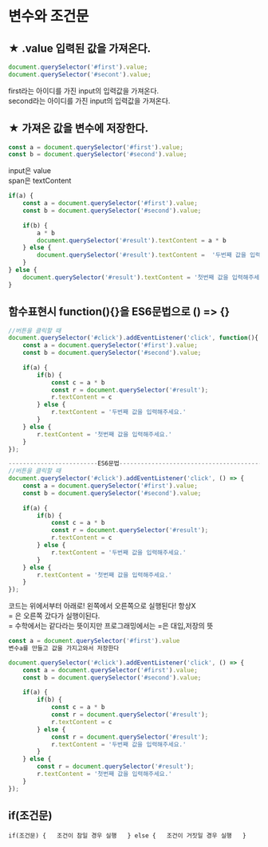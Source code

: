 # 변수와 조건문

## ★ .value 입력된 값을 가져온다.

```javascript
document.querySelector('#first').value;
document.querySelector('#secont').value;
```

first라는 아이디를 가진 input의 입력값을 가져온다.  
second라는 아이디를 가진 input의 입력값을 가져온다.

## ★ 가져온 값을 변수에 저장한다.

```javascript
const a = document.querySelector('#first').value;
const b = document.querySelector('#second').value;
```

input은 value  
span은 textContent

```javascript
if(a) {
    const a = document.querySelector('#first').value;
    const b = document.querySelector('#second').value;
    
    if(b) {
        a * b
        document.querySelector('#result').textContent = a * b
    } else {
        document.querySelector('#result').textContent =  '두번째 값을 입력해주세요.'
    }
} else {
    document.querySelector('#result').textContent = '첫번째 값을 입력해주세요.'
}
```

## 함수표현시 function\(\){}을 ES6문법으로 \(\) =&gt; {}

```javascript
//버튼을 클릭할 때
document.querySelector('#click').addEventListener('click', function(){
    const a = document.querySelector('#first').value;
    const b = document.querySelector('#second').value;
      
    if(a) {
        if(b) {
            const c = a * b
            const r = document.querySelector('#result');
            r.textContent = c
        } else {
            r.textContent = '두번째 값을 입력해주세요.'
        }
    } else {
        r.textContent = '첫번째 값을 입력해주세요.'
    }
});

-------------------------ES6문법---------------------------------------------
//버튼을 클릭할 때
document.querySelector('#click').addEventListener('click', () => {
    const a = document.querySelector('#first').value;
    const b = document.querySelector('#second').value;
      
    if(a) {
        if(b) {
            const c = a * b
            const r = document.querySelector('#result');
            r.textContent = c
        } else {
            r.textContent = '두번째 값을 입력해주세요.'
        }
    } else {
        r.textContent = '첫번째 값을 입력해주세요.'
    }
});

```

코드는 위에서부터 아래로! 왼쪽에서 오른쪽으로 실행된다! 항상X  
= 은 오른쪽 갔다가 실행이된다.  
= 수학에서는 같다라는 뜻이지만 프로그래밍에서는 =은 대입,저장의 뜻

```javascript
const a = document.querySelector('#first').value
변수a를 만들고 값을 가지고와서 저장한다
```

```javascript
document.querySelector('#click').addEventListener('click', () => {
    const a = document.querySelector('#first').value;
    const b = document.querySelector('#second').value;
      
    if(a) {
        if(b) {
            const c = a * b
            const r = document.querySelector('#result');
            r.textContent = c
        } else {
            const r = document.querySelector('#result');
            r.textContent = '두번째 값을 입력해주세요.'
        }
    } else {
        const r = document.querySelector('#result');
        r.textContent = '첫번째 값을 입력해주세요.'
    }
});

```

## if\(조건문\)

`if(조건문) {  
    조건이 참일 경우 실행  
} else {  
    조건이 거짓일 경우 실행  
}`

